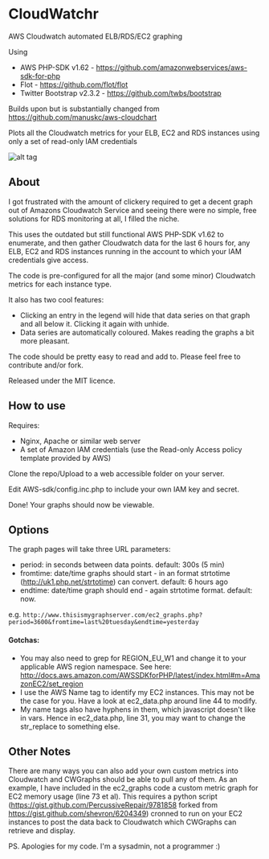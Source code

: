 CloudWatchr
========

AWS Cloudwatch automated ELB/RDS/EC2 graphing

Using
* AWS PHP-SDK v1.62 - https://github.com/amazonwebservices/aws-sdk-for-php
* Flot - https://github.com/flot/flot
* Twitter Bootstrap v2.3.2 - https://github.com/twbs/bootstrap

Builds upon but is substantially changed from https://github.com/manuskc/aws-cloudchart

Plots all the Cloudwatch metrics for your ELB, EC2 and RDS instances using only a set of read-only IAM credentials

![alt tag](https://raw.github.com/PercussiveRepair/cwgraphs/master/imgs/rds.png)

About
------

I got frustrated with the amount of clickery required to get a decent graph out of Amazons Cloudwatch Service and seeing there were no simple, free solutions for RDS monitoring at all, I filled the niche.

This uses the outdated but still functional AWS PHP-SDK v1.62 to enumerate, and then gather Cloudwatch data for the last 6 hours for, any ELB, EC2 and RDS instances running in the account to which your IAM credentials give access.

The code is pre-configured for all the major (and some minor) Cloudwatch metrics for each instance type. 

It also has two cool features:
* Clicking an entry in the legend will hide that data series on that graph and all below it. Clicking it again with unhide.
* Data series are automatically coloured. Makes reading the graphs a bit more pleasant. 

The code should be pretty easy to read and add to. Please feel free to contribute and/or fork. 

Released under the MIT licence.

How to use
----------

Requires: 
* Nginx, Apache or similar web server
* A set of Amazon IAM credentials (use the Read-only Access policy template provided by AWS)

Clone the repo/Upload to a web accessible folder on your server.

Edit AWS-sdk/config.inc.php to include your own IAM key and secret.

Done! Your graphs should now be viewable.

Options
-------

The graph pages will take three URL parameters:
* period: in seconds between data points. default: 300s (5 min) 
* fromtime: date/time graphs should start - in an format strtotime (http://uk1.php.net/strtotime) can convert. default: 6 hours ago
* endtime: date/time graph should end - again strtotime format. default: now.

e.g. 
`http://www.thisismygraphserver.com/ec2_graphs.php?period=3600&fromtime=last%20tuesday&endtime=yesterday`

#### Gotchas:
* You may also need to grep for REGION_EU_W1 and change it to your applicable AWS region namespace. See here: http://docs.aws.amazon.com/AWSSDKforPHP/latest/index.html#m=AmazonEC2/set_region
* I use the AWS Name tag to identify my EC2 instances. This may not be the case for you. Have a look at ec2_data.php around line 44 to modify.
* My name tags also have hyphens in them, which javascript doesn't like in vars. Hence in ec2_data.php, line 31, you may want to change the str_replace to something else.

Other Notes
-----------
There are many ways you can also add your own custom metrics into Cloudwatch and CWGraphs should be able to pull any of them. As an example, I have included in the ec2_graphs code a custom metric graph for EC2 memory usage (line 73 et al). This requires a python script (https://gist.github.com/PercussiveRepair/9781858 forked from https://gist.github.com/shevron/6204349) cronned to run on your EC2 instances to post the data back to Cloudwatch which CWGraphs can retrieve and display.

PS. Apologies for my code. I'm a sysadmin, not a programmer :)

